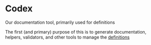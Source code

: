 # Codex
Our documentation tool, primarily used for definitions

The first (and primary) purpose of this is to generate documentation, helpers, validators, and other tools to manage the [definitions](https://github.comravenfire/definitions)
